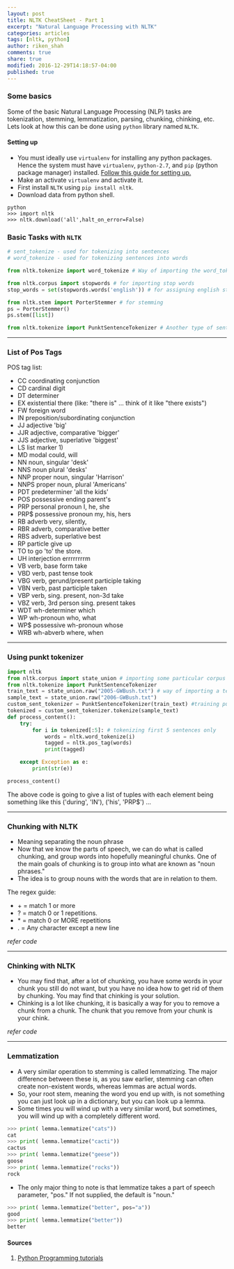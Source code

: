 ```yaml
---
layout: post
title: NLTK CheatSheet - Part 1
excerpt: "Natural Language Processing with NLTK"
categories: articles
tags: [nltk, python]
author: riken_shah
comments: true
share: true
modified: 2016-12-29T14:18:57-04:00
published: true
---
```


### Some basics

Some of the basic Natural Language Processing (NLP) tasks are tokenization, stemming, lemmatization, parsing, chunking, chinking, etc. Lets look at how this can be done using `python` library named `NLTK`.

#### Setting up

- You must ideally use `virtualenv` for installing any python packages. Hence the system must have `virtualenv`, `python-2.7`, and `pip` (python package manager) installed. [Follow this guide for setting up.]({{site.url}}articles/setting-up-python-environment/)
- Make an activate `virtualenv` and activate it.
- First install `NLTK` using `pip install nltk`.
- Download data from python shell.

```
python
>>> import nltk
>>> nltk.download('all',halt_on_error=False)
```
### Basic Tasks with `NLTK`

```python
# sent_tokenize - used for tokenizing into sentences
# word_tokenize - used for tokenizing sentences into words

from nltk.tokenize import word_tokenize # Way of importing the word_tokenizer

from nltk.corpus import stopwords # for importing stop words
stop_words = set(stopwords.words('english')) # for assigning english stop words to variable

from nltk.stem import PorterStemmer # for stemming
ps = PorterStemmer()
ps.stem([list])

from nltk.tokenize import PunktSentenceTokenizer # Another type of sentence tokenizer. This tokenizer is capable of unsupervised machine learning, so you can actually train it on any body of text that you use.
``` 
_____________________________________________________________________________

### List of Pos Tags

POS tag list:

- CC	coordinating conjunction
- CD	cardinal digit
- DT	determiner
- EX	existential there (like: "there is" ... think of it like "there exists")
- FW	foreign word
- IN	preposition/subordinating conjunction
- JJ	adjective	'big'
- JJR	adjective, comparative	'bigger'
- JJS	adjective, superlative	'biggest'
- LS	list marker	1)
- MD	modal	could, will
- NN	noun, singular 'desk'
- NNS	noun plural	'desks'
- NNP	proper noun, singular	'Harrison'
- NNPS	proper noun, plural	'Americans'
- PDT	predeterminer	'all the kids'
- POS	possessive ending	parent's
- PRP	personal pronoun	I, he, she
- PRP$	possessive pronoun	my, his, hers
- RB	adverb	very, silently,
- RBR	adverb, comparative	better
- RBS	adverb, superlative	best
- RP	particle	give up
- TO	to	go 'to' the store.
- UH	interjection	errrrrrrrm
- VB	verb, base form	take
- VBD	verb, past tense	took
- VBG	verb, gerund/present participle	taking
- VBN	verb, past participle	taken
- VBP	verb, sing. present, non-3d	take
- VBZ	verb, 3rd person sing. present	takes
- WDT	wh-determiner	which
- WP	wh-pronoun	who, what
- WP$	possessive wh-pronoun	whose
- WRB	wh-abverb	where, when

_____________________________________________________________________

### Using punkt tokenizer

```python
import nltk
from nltk.corpus import state_union # importing some particular corpus
from nltk.tokenize import PunktSentenceTokenizer 
train_text = state_union.raw("2005-GWBush.txt") # way of importing a text out of corpus 
sample_text = state_union.raw("2006-GWBush.txt")
custom_sent_tokenizer = PunktSentenceTokenizer(train_text) #training punktSentenceTokenizer
tokenized = custom_sent_tokenizer.tokenize(sample_text)
def process_content():
    try:
        for i in tokenized[:5]: # tokenizing first 5 sentences only
            words = nltk.word_tokenize(i)
            tagged = nltk.pos_tag(words)
            print(tagged)

    except Exception as e:
        print(str(e))

process_content()
```

The above code is going to give a list of tuples with each element being something like this 
('during', 'IN'), ('his', 'PRP$') ...

___________________________________________________________________________

### Chunking with NLTK
- Meaning separating the noun phrase 
- Now that we know the parts of speech, we can do what is called chunking, and group words into hopefully meaningful chunks. One of the main goals of chunking is to group into what are known as "noun phrases." 
- The idea is to group nouns with the words that are in relation to them.

The regex guide:

- \+ = match 1 or more
- ? = match 0 or 1 repetitions.
- \* = match 0 or MORE repetitions	  
- . = Any character except a new line

*refer code*

__________________________________

### Chinking with NLTK

- You may find that, after a lot of chunking, you have some words in your chunk you still do not want, but you have no idea how to get rid of them by chunking. You may find that chinking is your solution.
- Chinking is a lot like chunking, it is basically a way for you to remove a chunk from a chunk. The chunk that you remove from your chunk is your chink.

*refer code*

_____________________________________________________________________________________________

### Lemmatization

- A very similar operation to stemming is called lemmatizing. The major difference between these is, as you saw earlier, stemming can often create non-existent words, whereas lemmas are actual words.
- So, your root stem, meaning the word you end up with, is not something you can just look up in a dictionary, but you can look up a lemma.
- Some times you will wind up with a very similar word, but sometimes, you will wind up with a completely different word. 

```python
>>> print( lemma.lemmatize("cats"))
cat
>>> print( lemma.lemmatize("cacti"))
cactus
>>> print( lemma.lemmatize("geese"))
goose
>>> print( lemma.lemmatize("rocks"))
rock
```

- The only major thing to note is that lemmatize takes a part of speech parameter, "pos." If not supplied, the default is "noun." 

```python
>>> print( lemma.lemmatize("better", pos="a"))
good
>>> print( lemma.lemmatize("better"))
better
```

#### Sources

1. <a href="https://pythonprogramming.net/tokenizing-words-sentences-nltk-tutorial/" target="_blank">Python Programming tutorials</a>

